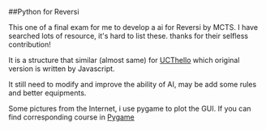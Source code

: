 ##Python for  Reversi

This one of a  final exam for me to develop a ai for Reversi by MCTS. I have searched lots of resource, it's hard to list these. thanks for their selfless contribution!

It is a structure that similar (almost same) for [UCThello][1]
which original version is written by Javascript.

It still need to modify and improve the ability of AI, may be add some rules and better equipments.

Some pictures from the Internet, i use pygame to plot the GUI.
If you can find corresponding course in [Pygame][2]


  [1]: https://github.com/OMerkel/UCThello
  [2]: http://eyehere.net/2011/python-pygame-novice-professional-1/